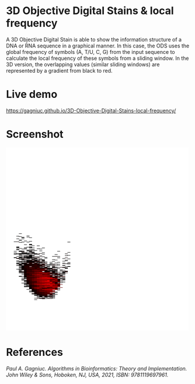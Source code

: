 # 3D Objective Digital Stains &amp; local frequency
A 3D Objective Digital Stain is able to show the information structure of a DNA or RNA sequence in a graphical manner. In this case, the ODS uses the global frequency of symbols  (A, T/U, C, G) from the input sequence to calculate the local frequency of these symbols from a sliding window. In the 3D version, the overlapping values (similar sliding windows) are represented by a gradient from black to red.

# Live demo
https://gagniuc.github.io/3D-Objective-Digital-Stains-local-frequency/

# Screenshot
<kbd><img src="https://github.com/Gagniuc/3D-Objective-Digital-Stains-local-frequency/blob/main/3D%20Objective%20Digital%20Stains%20%26%20local%20frequency.png" /></kbd>

# References

<i>Paul A. Gagniuc. Algorithms in Bioinformatics: Theory and Implementation. John Wiley & Sons, Hoboken, NJ, USA, 2021, ISBN: 9781119697961.</i>
